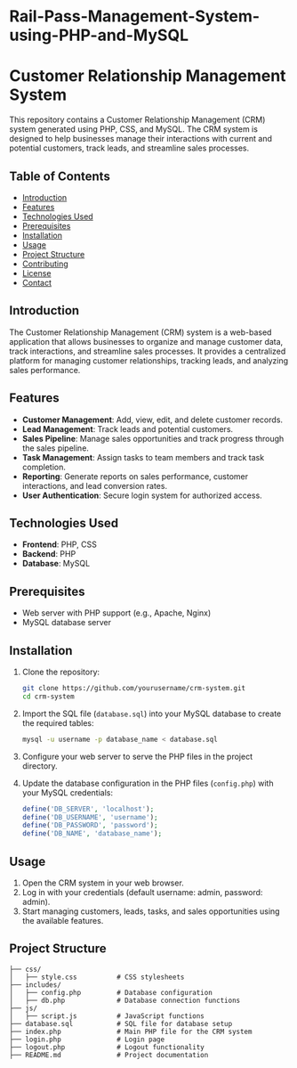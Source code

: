 # Rail-Pass-Management-System-using-PHP-and-MySQL
# Customer Relationship Management System

This repository contains a Customer Relationship Management (CRM) system generated using PHP, CSS, and MySQL. The CRM system is designed to help businesses manage their interactions with current and potential customers, track leads, and streamline sales processes.

## Table of Contents

- [Introduction](#introduction)
- [Features](#features)
- [Technologies Used](#technologies-used)
- [Prerequisites](#prerequisites)
- [Installation](#installation)
- [Usage](#usage)
- [Project Structure](#project-structure)
- [Contributing](#contributing)
- [License](#license)
- [Contact](#contact)

## Introduction

The Customer Relationship Management (CRM) system is a web-based application that allows businesses to organize and manage customer data, track interactions, and streamline sales processes. It provides a centralized platform for managing customer relationships, tracking leads, and analyzing sales performance.

## Features

- **Customer Management**: Add, view, edit, and delete customer records.
- **Lead Management**: Track leads and potential customers.
- **Sales Pipeline**: Manage sales opportunities and track progress through the sales pipeline.
- **Task Management**: Assign tasks to team members and track task completion.
- **Reporting**: Generate reports on sales performance, customer interactions, and lead conversion rates.
- **User Authentication**: Secure login system for authorized access.

## Technologies Used

- **Frontend**: PHP, CSS
- **Backend**: PHP
- **Database**: MySQL

## Prerequisites

- Web server with PHP support (e.g., Apache, Nginx)
- MySQL database server

## Installation

1. Clone the repository:

    ```bash
    git clone https://github.com/yourusername/crm-system.git
    cd crm-system
    ```

2. Import the SQL file (`database.sql`) into your MySQL database to create the required tables:

    ```bash
    mysql -u username -p database_name < database.sql
    ```

3. Configure your web server to serve the PHP files in the project directory.

4. Update the database configuration in the PHP files (`config.php`) with your MySQL credentials:

    ```php
    define('DB_SERVER', 'localhost');
    define('DB_USERNAME', 'username');
    define('DB_PASSWORD', 'password');
    define('DB_NAME', 'database_name');
    ```

## Usage

1. Open the CRM system in your web browser.
2. Log in with your credentials (default username: admin, password: admin).
3. Start managing customers, leads, tasks, and sales opportunities using the available features.

## Project Structure

```plaintext
├── css/
│   ├── style.css          # CSS stylesheets
├── includes/
│   ├── config.php         # Database configuration
│   ├── db.php             # Database connection functions
├── js/
│   ├── script.js          # JavaScript functions
├── database.sql           # SQL file for database setup
├── index.php              # Main PHP file for the CRM system
├── login.php              # Login page
├── logout.php             # Logout functionality
├── README.md              # Project documentation
